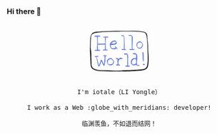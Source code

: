 ### Hi there 👋

<p align="center">
  <img src="https://raw.githubusercontent.com/iotale/garden/master/hello%20world.gif" width="30%">
  <br><br>
  <samp>
    I'm iotale（LI Yongle）
    <br><br>
    I work as a Web :globe_with_meridians: developer!
    <br><br>
    临渊羡鱼，不如退而结网！
  </samp>
</p>
